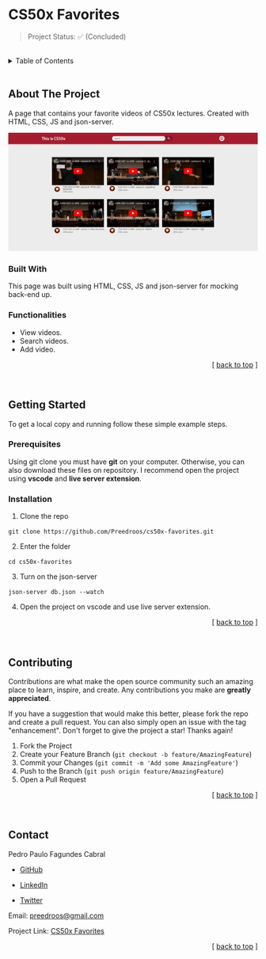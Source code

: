 <a id="readme-top"></a>

# **CS50x Favorites**

<!-- PROJECT STATUS -->

> Project Status: ✅ (Concluded)

<br />

<!-- TABLE OF CONTENTS -->

<details>
  <summary>Table of Contents</summary>
  <ol>
    <li>
      <a href="#about-the-project">About The Project</a>
      <ul>
        <li><a href="#built-with">Built With</a></li>
        <li><a href="#functionalities">Functionalities</a></li>
      </ul>
    </li>
    <li>
      <a href="#getting-started">Getting Started</a>
      <ul>
        <li><a href="#prerequisites">Prerequisites</a></li>
        <li><a href="#installation">Installation</a></li>
      </ul>
    </li>
    <li><a href="#contributing">Contributing</a></li>
    <li><a href="#contact">Contact</a></li>
  </ol>
</details>

<br />

<!-- ABOUT THE PROJECT -->

## **About The Project**

A page that contains your favorite videos of CS50x lectures. Created with HTML, CSS, JS and json-server.

<div align="center">

![Project Preview](images/preview.jpg)

</div>

<!-- BUILT WITH -->

### **Built With**

This page was built using HTML, CSS, JS and json-server for mocking back-end up.

<!-- FUNCTIONALITIES -->

### **Functionalities**

* View videos.
* Search videos.
* Add video.

<p align="right">[ <a href="#readme-top">back to top</a> ]</p>

<br />

<!-- GETTING STARTED -->

## **Getting Started**

To get a local copy and running follow these simple example steps.

### **Prerequisites**

Using git clone you must have **git** on your computer. Otherwise, you can also download these files on repository. I recommend open the project using **vscode** and **live server extension**.

### **Installation**

1. Clone the repo

```
git clone https://github.com/Preedroos/cs50x-favorites.git
```

2. Enter the folder

```
cd cs50x-favorites
```

3. Turn on the json-server

```
json-server db.json --watch
```

4. Open the project on vscode and use live server extension.

<p align="right">[ <a href="#readme-top">back to top</a> ]</p>

<br />

<!-- CONTRIBUTING -->

## **Contributing**

Contributions are what make the open source community such an amazing place to learn, inspire, and create. Any contributions you make are **greatly appreciated**.

If you have a suggestion that would make this better, please fork the repo and create a pull request. You can also simply open an issue with the tag "enhancement".
Don't forget to give the project a star! Thanks again!

1. Fork the Project
2. Create your Feature Branch (`git checkout -b feature/AmazingFeature`)
3. Commit your Changes (`git commit -m 'Add some AmazingFeature'`)
4. Push to the Branch (`git push origin feature/AmazingFeature`)
5. Open a Pull Request

<p align="right">[ <a href="#readme-top">back to top</a> ]</p>

<br />

<!-- CONTACT -->

## **Contact**

Pedro Paulo Fagundes Cabral

- [GitHub](https://github.com/Preedroos)

- [LinkedIn](https://www.linkedin.com/in/pedropfcabral/)

- [Twitter](https://twitter.com/preedroos)

Email: preedroos@gmail.com

Project Link: [CS50x Favorites](https://github.com/Preedroos/cs50x-favorites)

<p align="right">[ <a href="#readme-top">back to top</a> ]</p>

